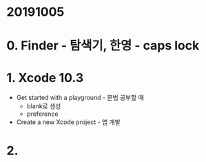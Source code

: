 # 20191005
# 0. Finder - 탐색기, 한영 - caps lock
# 1. Xcode 10.3 
+ Get started with a playground - 문법 공부할 때
    - blank로 생성
    - preference
+ Create a new Xcode project - 앱 개발
# 2. 